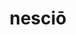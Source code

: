 ---
title: nesciō
meaning: to not know
ch: 9
pos: verb
secondppstem: nesc
infend: īre
infhyph: -īre
conjugation: fourth
---